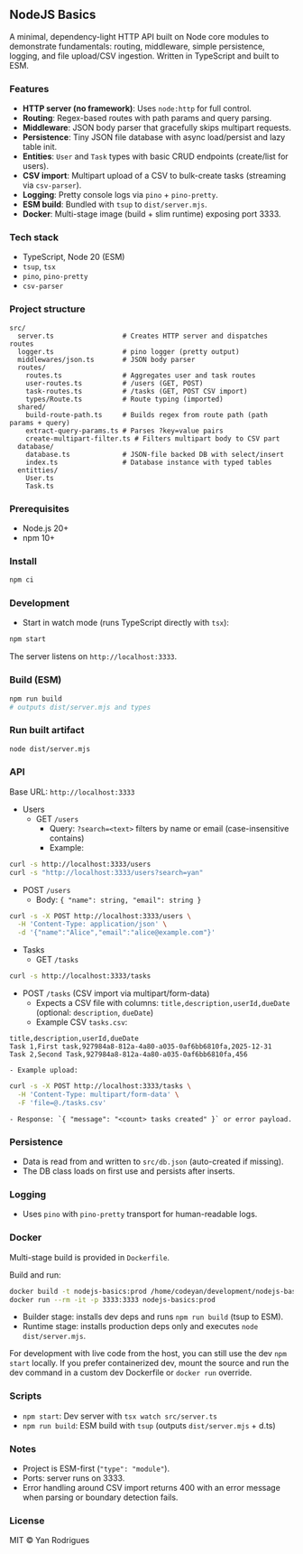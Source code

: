 ## NodeJS Basics

A minimal, dependency-light HTTP API built on Node core modules to demonstrate fundamentals: routing, middleware, simple persistence, logging, and file upload/CSV ingestion. Written in TypeScript and built to ESM.

### Features

- **HTTP server (no framework)**: Uses `node:http` for full control.
- **Routing**: Regex-based routes with path params and query parsing.
- **Middleware**: JSON body parser that gracefully skips multipart requests.
- **Persistence**: Tiny JSON file database with async load/persist and lazy table init.
- **Entities**: `User` and `Task` types with basic CRUD endpoints (create/list for users).
- **CSV import**: Multipart upload of a CSV to bulk-create tasks (streaming via `csv-parser`).
- **Logging**: Pretty console logs via `pino` + `pino-pretty`.
- **ESM build**: Bundled with `tsup` to `dist/server.mjs`.
- **Docker**: Multi-stage image (build + slim runtime) exposing port 3333.

### Tech stack

- TypeScript, Node 20 (ESM)
- `tsup`, `tsx`
- `pino`, `pino-pretty`
- `csv-parser`

### Project structure

```
src/
  server.ts                 # Creates HTTP server and dispatches routes
  logger.ts                 # pino logger (pretty output)
  middlewares/json.ts       # JSON body parser
  routes/
    routes.ts               # Aggregates user and task routes
    user-routes.ts          # /users (GET, POST)
    task-routes.ts          # /tasks (GET, POST CSV import)
    types/Route.ts          # Route typing (imported)
  shared/
    build-route-path.ts     # Builds regex from route path (path params + query)
    extract-query-params.ts # Parses ?key=value pairs
    create-multipart-filter.ts # Filters multipart body to CSV part
  database/
    database.ts             # JSON-file backed DB with select/insert
    index.ts                # Database instance with typed tables
  entitties/
    User.ts
    Task.ts
```

### Prerequisites

- Node.js 20+
- npm 10+

### Install

```bash
npm ci
```

### Development

- Start in watch mode (runs TypeScript directly with `tsx`):

```bash
npm start
```

The server listens on `http://localhost:3333`.

### Build (ESM)

```bash
npm run build
# outputs dist/server.mjs and types
```

### Run built artifact

```bash
node dist/server.mjs
```

### API

Base URL: `http://localhost:3333`

- Users
  - GET `/users`
    - Query: `?search=<text>` filters by name or email (case-insensitive contains)
    - Example:

```bash
curl -s http://localhost:3333/users
curl -s "http://localhost:3333/users?search=yan"
```

- POST `/users`
  - Body: `{ "name": string, "email": string }`

```bash
curl -s -X POST http://localhost:3333/users \
  -H 'Content-Type: application/json' \
  -d '{"name":"Alice","email":"alice@example.com"}'
```

- Tasks
  - GET `/tasks`

```bash
curl -s http://localhost:3333/tasks
```

- POST `/tasks` (CSV import via multipart/form-data)
  - Expects a CSV file with columns: `title,description,userId,dueDate` (optional: `description`, `dueDate`)
  - Example CSV `tasks.csv`:

```csv
title,description,userId,dueDate
Task 1,First task,927984a8-812a-4a80-a035-0af6bb6810fa,2025-12-31
Task 2,Second Task,927984a8-812a-4a80-a035-0af6bb6810fa,456
```

    - Example upload:

```bash
curl -s -X POST http://localhost:3333/tasks \
  -H 'Content-Type: multipart/form-data' \
  -F 'file=@./tasks.csv'
```

    - Response: `{ "message": "<count> tasks created" }` or error payload.

### Persistence

- Data is read from and written to `src/db.json` (auto-created if missing).
- The DB class loads on first use and persists after inserts.

### Logging

- Uses `pino` with `pino-pretty` transport for human-readable logs.

### Docker

Multi-stage build is provided in `Dockerfile`.

Build and run:

```bash
docker build -t nodejs-basics:prod /home/codeyan/development/nodejs-basics
docker run --rm -it -p 3333:3333 nodejs-basics:prod
```

- Builder stage: installs dev deps and runs `npm run build` (tsup to ESM).
- Runtime stage: installs production deps only and executes `node dist/server.mjs`.

For development with live code from the host, you can still use the dev `npm start` locally. If you prefer containerized dev, mount the source and run the dev command in a custom dev Dockerfile or `docker run` override.

### Scripts

- `npm start`: Dev server with `tsx watch src/server.ts`
- `npm run build`: ESM build with `tsup` (outputs `dist/server.mjs` + d.ts)

### Notes

- Project is ESM-first (`"type": "module"`).
- Ports: server runs on 3333.
- Error handling around CSV import returns 400 with an error message when parsing or boundary detection fails.

### License

MIT © Yan Rodrigues
